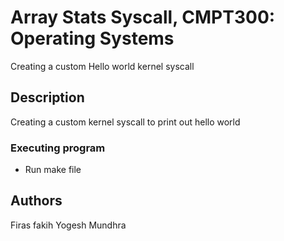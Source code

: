 # Array Stats Syscall, CMPT300: Operating Systems

Creating a custom Hello world kernel syscall 

## Description

Creating a custom kernel syscall to print out hello world

### Executing program

* Run make file

## Authors


Firas fakih
Yogesh Mundhra
